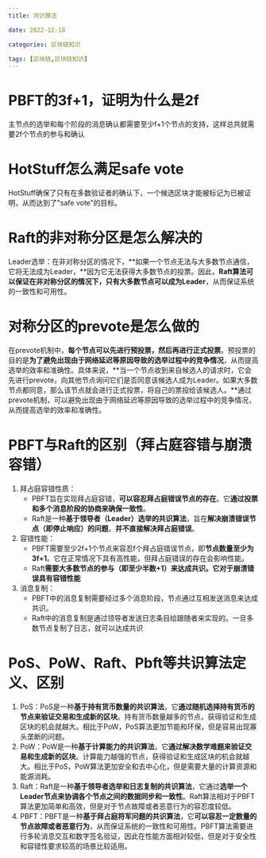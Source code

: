 ```yaml
---
title: 共识算法

date: 2022-12-18	

categories: 区块链知识	

tags: [区块链,区块链知识]
---	
```


# PBFT的3f+1，证明为什么是2f

主节点的选举和每个阶段的消息确认都需要至少f+1个节点的支持，这样总共就需要2f个节点的参与和确认

# HotStuff怎么满足safe vote

HotStuff确保了只有在多数验证者的确认下，一个候选区块才能被标记为已被证明，从而达到了"safe vote"的目标。

# Raft的非对称分区是怎么解决的

Leader选举：在非对称分区的情况下，**如果一个节点无法与大多数节点通信，它将无法成为Leader，**因为它无法获得大多数节点的投票。因此，**Raft算法可以保证在非对称分区的情况下，只有大多数节点可以成为Leader**，从而保证系统的一致性和可用性。

# 对称分区的prevote是怎么做的

在prevote机制中，**每个节点可以先进行预投票，然后再进行正式投票**。预投票的目的是**为了避免出现由于网络延迟等原因导致的选举过程中的竞争情况**，从而提高选举的效率和准确性。具体来说，**当一个节点收到来自候选人的请求时，它会先进行prevote，向其他节点询问它们是否同意该候选人成为Leader。如果大多数节点都同意，那么该节点就会进行正式投票，将自己的票投给该候选人。**通过prevote机制，可以避免出现由于网络延迟等原因导致的选举过程中的竞争情况，从而提高选举的效率和准确性。

# PBFT与Raft的区别（拜占庭容错与崩溃容错）

1. 拜占庭容错性质：
   - PBFT旨在实现拜占庭容错，**可以容忍拜占庭错误节点的存在**。它**通过投票和多个消息阶段的协商来确保一致性**。
   - Raft是一种**基于领导者（Leader）选举的共识算法**，旨在**解决崩溃错误节点（即停止响应）的问题**，**并不直接解决拜占庭错误**。
2. 容错性能：
   - PBFT需要至少2f+1个节点来容忍f个拜占庭错误节点，即**节点数量至少为3f+1**。它在正常情况下具有高性能，但拜占庭错误的存在会影响性能。
   - Raft**需要大多数节点的参与（即至少半数+1）来达成共识。它对于崩溃错误具有容错性能**
3. 消息复制：
   - PBFT中的消息复制需要经过多个消息阶段，节点通过互相发送消息来达成共识。
   - Raft中的消息复制是通过领导者发送日志条目给跟随者来实现的。一旦多数节点复制了日志，就可以达成共识

# PoS、PoW、Raft、Pbft等共识算法定义、区别

1. PoS：PoS是一种**基于持有货币数量的共识算法**，它**通过随机选择持有货币的节点来验证交易和生成新的区块**。持有货币数量越多的节点，获得验证和生成区块的机会就越大。相比于PoW，PoS算法更加节能和环保，但是容易出现寡头垄断的问题。
2. PoW：PoW是一种**基于计算能力的共识算法**，它**通过解决数学难题来验证交易和生成新的区块**。计算能力越强的节点，获得验证和生成区块的机会就越大。相比于PoS，PoW算法更加安全和去中心化，但是需要大量的计算资源和能源消耗。
3. Raft：Raft是一种**基于领导者选举和日志复制的共识算法**，它通过**选举一个Leader节点来协调各个节点之间的数据同步和一致性**。Raft算法相对于PBFT算法更加简单和高效，但是对于节点故障或者恶意行为的容忍度较低。
4. PBFT：PBFT是一种**基于拜占庭将军问题的共识算法**，它**可以容忍一定数量的节点故障或者恶意行为**，从而保证系统的一致性和可用性。PBFT算法需要进行多轮消息交互和数字签名验证，因此在性能方面相对较低，但是对于安全性和容错性要求较高的场景比较适用。



